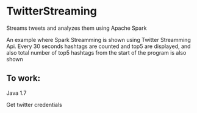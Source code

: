 # TwitterStreaming
Streams tweets and analyzes them using Apache Spark

An example where Spark Streamming is shown using Twitter Streamming Api. 
Every 30 seconds hashtags are counted and top5 are displayed, and also total number of top5 hashtags from the start of the 
program is also shown

## To work:
Java 1.7

Get twitter credentials

